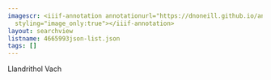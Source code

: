 ```yaml
---
imagescr: <iiif-annotation annotationurl="https://dnoneill.github.io/annotate/annotations/4665993json-1.json"
  styling="image_only:true"></iiif-annotation>
layout: searchview
listname: 4665993json-list.json
tags: []
---
```

Llandrithol Vach